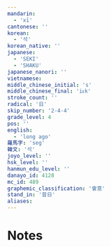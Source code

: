 ```yaml
---
mandarin:
  - 'xī'
cantonese: ''
korean:
  - '석'
korean_native: ''
japanese:
  - 'SEKI'
  - 'SHAKU'
japanese_nanori: ''
vietnamese:
middle_chinese_initial: 's'
middle_chinese_final: 'iᴇk'
stroke_count: ''
radical: '日'
skip_number: '2-4-4'
grade_level: 4
pos: ''
english:
  - 'long ago'
羅馬字: 'seg'
韓文: '석'
joyo_level: ''
hsk_level: ''
hanmun_edu_level: ''
danayo_id: 4128
mc_id: 489
graphemic_classification: '會意'
stand_in: '昔日'
aliases:
---
```


# Notes
